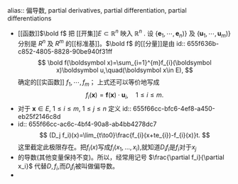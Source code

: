 alias:: 偏导数, partial derivatives, partial differentiation, partial differentiations

- [[函数]]$\bold f$ 把 [[开集]]$E{\subset}\mathbb{R}^n$ 映入 $\mathbb{R}^n$ . 设 $\{\boldsymbol e_1,\cdots, \boldsymbol e_n)\}$ 及 $\{\boldsymbol u_1,\cdots, \boldsymbol u_m)\}$分别是 $R^n$ 及 $R^m$ 的[[标准基]]。$\bold f$ 的[[分量]]是由
  id:: 655f636b-c852-4805-8828-90be940f31ff
  $$
  \bold f(\boldsymbol x)=\sum_{i=1}^{m}f_{i}(\boldsymbol x)\boldsymbol u,\quad(\boldsymbol x\in E),
  $$
  确定的[[实函数]] $f_1,\cdots,f_{m}$； 
  上式还可以等价地写成
  $$
  f_{i}(\boldsymbol x)=\mathbf{f}(\boldsymbol x)\cdot\boldsymbol{u}_{i},\quad 1\le i\le m.$$
- 对于 $\boldsymbol x\in E$, $1\le i\le m$, $1\le j\le n$ 定义
  id:: 655f66cc-bfc6-4ef8-a450-eb25f2146c8d
- id:: 655f66cc-ac6c-4bf4-90a8-ab4bb4278dc7
  $$
  (D_j f_i)(x)=\lim_{t\to0}\frac{f_{i}(x+te_{i})-f_{i}(x)}t.
  $$
  这里截定此极限存在。把$f_i(x)$写成$f_i(x_1,...,x_i)$,就知道$D_if_i$是$f_i$对于$x_j$
- 的导数(其他变量保持不变)。所以，经常用记号
  $\frac{\partial f_i}{\partial x_i}$
  代替$D,f_i$,而$D_if_i$被叫做偏导数。
-